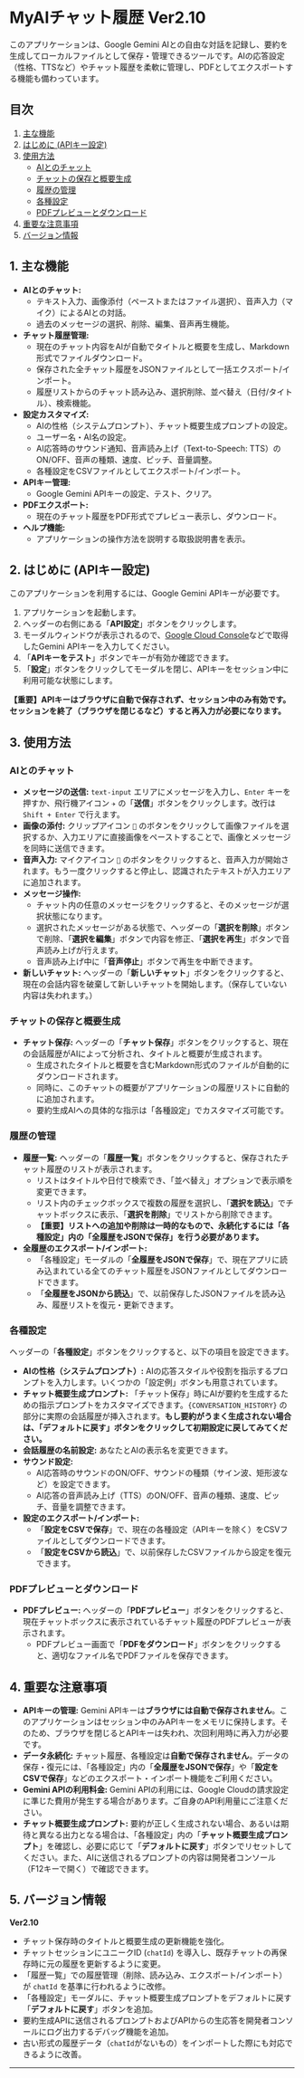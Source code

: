 # MyAIチャット履歴 Ver2.10

このアプリケーションは、Google Gemini AIとの自由な対話を記録し、要約を生成してローカルファイルとして保存・管理できるツールです。AIの応答設定（性格、TTSなど）やチャット履歴を柔軟に管理し、PDFとしてエクスポートする機能も備わっています。

## 目次

1.  [主な機能](#1-主な機能)
2.  [はじめに (APIキー設定)](#2-はじめに-apiキー設定)
3.  [使用方法](#3-使用方法)
    *   [AIとのチャット](#aiとのチャット)
    *   [チャットの保存と概要生成](#チャットの保存と概要生成)
    *   [履歴の管理](#履歴の管理)
    *   [各種設定](#各種設定)
    *   [PDFプレビューとダウンロード](#pdfプレビューとダウンロード)
4.  [重要な注意事項](#4-重要な注意事項)
5.  [バージョン情報](#5-バージョン情報)

## 1. 主な機能

*   **AIとのチャット:**
    *   テキスト入力、画像添付（ペーストまたはファイル選択）、音声入力（マイク）によるAIとの対話。
    *   過去のメッセージの選択、削除、編集、音声再生機能。
*   **チャット履歴管理:**
    *   現在のチャット内容をAIが自動でタイトルと概要を生成し、Markdown形式でファイルダウンロード。
    *   保存された全チャット履歴をJSONファイルとして一括エクスポート/インポート。
    *   履歴リストからのチャット読み込み、選択削除、並べ替え（日付/タイトル）、検索機能。
*   **設定カスタマイズ:**
    *   AIの性格（システムプロンプト）、チャット概要生成プロンプトの設定。
    *   ユーザー名・AI名の設定。
    *   AI応答時のサウンド通知、音声読み上げ（Text-to-Speech: TTS）のON/OFF、音声の種類、速度、ピッチ、音量調整。
    *   各種設定をCSVファイルとしてエクスポート/インポート。
*   **APIキー管理:**
    *   Google Gemini APIキーの設定、テスト、クリア。
*   **PDFエクスポート:**
    *   現在のチャット履歴をPDF形式でプレビュー表示し、ダウンロード。
*   **ヘルプ機能:**
    *   アプリケーションの操作方法を説明する取扱説明書を表示。

## 2. はじめに (APIキー設定)

このアプリケーションを利用するには、Google Gemini APIキーが必要です。

1.  アプリケーションを起動します。
2.  ヘッダーの右側にある「**API設定**」ボタンをクリックします。
3.  モーダルウィンドウが表示されるので、[Google Cloud Console](https://console.cloud.google.com/)などで取得したGemini APIキーを入力してください。
4.  「**APIキーをテスト**」ボタンでキーが有効か確認できます。
5.  「**設定**」ボタンをクリックしてモーダルを閉じ、APIキーをセッション中に利用可能な状態にします。

**【重要】APIキーはブラウザに自動で保存されず、セッション中のみ有効です。セッションを終了（ブラウザを閉じるなど）すると再入力が必要になります。**

## 3. 使用方法

### AIとのチャット

*   **メッセージの送信:** `text-input` エリアにメッセージを入力し、`Enter` キーを押すか、飛行機アイコン `✈️` の「**送信**」ボタンをクリックします。改行は `Shift + Enter` で行えます。
*   **画像の添付:** クリップアイコン `📎` のボタンをクリックして画像ファイルを選択するか、入力エリアに直接画像をペーストすることで、画像とメッセージを同時に送信できます。
*   **音声入力:** マイクアイコン `🎤` のボタンをクリックすると、音声入力が開始されます。もう一度クリックすると停止し、認識されたテキストが入力エリアに追加されます。
*   **メッセージ操作:**
    *   チャット内の任意のメッセージをクリックすると、そのメッセージが選択状態になります。
    *   選択されたメッセージがある状態で、ヘッダーの「**選択を削除**」ボタンで削除、「**選択を編集**」ボタンで内容を修正、「**選択を再生**」ボタンで音声読み上げが行えます。
    *   音声読み上げ中に「**音声停止**」ボタンで再生を中断できます。
*   **新しいチャット:** ヘッダーの「**新しいチャット**」ボタンをクリックすると、現在の会話内容を破棄して新しいチャットを開始します。（保存していない内容は失われます。）

### チャットの保存と概要生成

*   **チャット保存:** ヘッダーの「**チャット保存**」ボタンをクリックすると、現在の会話履歴がAIによって分析され、タイトルと概要が生成されます。
    *   生成されたタイトルと概要を含むMarkdown形式のファイルが自動的にダウンロードされます。
    *   同時に、このチャットの概要がアプリケーションの履歴リストに自動的に追加されます。
    *   要約生成AIへの具体的な指示は「各種設定」でカスタマイズ可能です。

### 履歴の管理

*   **履歴一覧:** ヘッダーの「**履歴一覧**」ボタンをクリックすると、保存されたチャット履歴のリストが表示されます。
    *   リストはタイトルや日付で検索でき、「並べ替え」オプションで表示順を変更できます。
    *   リスト内のチェックボックスで複数の履歴を選択し、「**選択を読込**」でチャットボックスに表示、「**選択を削除**」でリストから削除できます。
    *   **【重要】リストへの追加や削除は一時的なもので、永続化するには「各種設定」内の「全履歴をJSONで保存」を行う必要があります。**
*   **全履歴のエクスポート/インポート:**
    *   「各種設定」モーダルの「**全履歴をJSONで保存**」で、現在アプリに読み込まれている全てのチャット履歴をJSONファイルとしてダウンロードできます。
    *   「**全履歴をJSONから読込**」で、以前保存したJSONファイルを読み込み、履歴リストを復元・更新できます。

### 各種設定

ヘッダーの「**各種設定**」ボタンをクリックすると、以下の項目を設定できます。

*   **AIの性格（システムプロンプト）:** AIの応答スタイルや役割を指示するプロンプトを入力します。いくつかの「設定例」ボタンも用意されています。
*   **チャット概要生成プロンプト:** 「チャット保存」時にAIが要約を生成するための指示プロンプトをカスタマイズできます。`{CONVERSATION_HISTORY}` の部分に実際の会話履歴が挿入されます。**もし要約がうまく生成されない場合は、「デフォルトに戻す」ボタンをクリックして初期設定に戻してみてください。**
*   **会話履歴の名前設定:** あなたとAIの表示名を変更できます。
*   **サウンド設定:**
    *   AI応答時のサウンドのON/OFF、サウンドの種類（サイン波、矩形波など）を設定できます。
    *   AI応答の音声読み上げ（TTS）のON/OFF、音声の種類、速度、ピッチ、音量を調整できます。
*   **設定のエクスポート/インポート:**
    *   「**設定をCSVで保存**」で、現在の各種設定（APIキーを除く）をCSVファイルとしてダウンロードできます。
    *   「**設定をCSVから読込**」で、以前保存したCSVファイルから設定を復元できます。

### PDFプレビューとダウンロード

*   **PDFプレビュー:** ヘッダーの「**PDFプレビュー**」ボタンをクリックすると、現在チャットボックスに表示されているチャット履歴のPDFプレビューが表示されます。
    *   PDFプレビュー画面で「**PDFをダウンロード**」ボタンをクリックすると、適切なファイル名でPDFファイルを保存できます。

## 4. 重要な注意事項

*   **APIキーの管理:** Gemini APIキーは**ブラウザには自動で保存されません**。このアプリケーションはセッション中のみAPIキーをメモリに保持します。そのため、ブラウザを閉じるとAPIキーは失われ、次回利用時に再入力が必要です。
*   **データ永続化:** チャット履歴、各種設定は**自動で保存されません**。データの保存・復元には、「各種設定」内の「**全履歴をJSONで保存**」や「**設定をCSVで保存**」などのエクスポート・インポート機能をご利用ください。
*   **Gemini APIの利用料金:** Gemini APIの利用には、Google Cloudの請求設定に準じた費用が発生する場合があります。ご自身のAPI利用量にご注意ください。
*   **チャット概要生成プロンプト:** 要約が正しく生成されない場合、あるいは期待と異なる出力となる場合は、「各種設定」内の「**チャット概要生成プロンプト**」を確認し、必要に応じて「**デフォルトに戻す**」ボタンでリセットしてください。また、AIに送信されるプロンプトの内容は開発者コンソール（F12キーで開く）で確認できます。

## 5. バージョン情報

**Ver2.10**
*   チャット保存時のタイトルと概要生成の更新機能を強化。
*   チャットセッションにユニークID (`chatId`) を導入し、既存チャットの再保存時に元の履歴を更新するように変更。
*   「履歴一覧」での履歴管理（削除、読み込み、エクスポート/インポート）が `chatId` を基準に行われるように改修。
*   「各種設定」モーダルに、チャット概要生成プロンプトをデフォルトに戻す「**デフォルトに戻す**」ボタンを追加。
*   要約生成APIに送信されるプロンプトおよびAPIからの生応答を開発者コンソールにログ出力するデバッグ機能を追加。
*   古い形式の履歴データ（`chatId`がないもの）をインポートした際にも対応できるように改善。

---